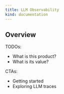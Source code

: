 ```yaml
---
title: LLM Observability
kind: documentation
---
```


## Overview

TODOs:
- What is this product?
- What is its value?

CTAs:
- Getting started
- Exploring LLM traces